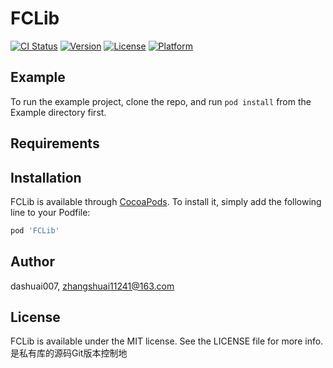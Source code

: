 # FCLib

[![CI Status](https://img.shields.io/travis/dashuai007/FCLib.svg?style=flat)](https://travis-ci.org/dashuai007/FCLib)
[![Version](https://img.shields.io/cocoapods/v/FCLib.svg?style=flat)](https://cocoapods.org/pods/FCLib)
[![License](https://img.shields.io/cocoapods/l/FCLib.svg?style=flat)](https://cocoapods.org/pods/FCLib)
[![Platform](https://img.shields.io/cocoapods/p/FCLib.svg?style=flat)](https://cocoapods.org/pods/FCLib)

## Example

To run the example project, clone the repo, and run `pod install` from the Example directory first.

## Requirements

## Installation

FCLib is available through [CocoaPods](https://cocoapods.org). To install
it, simply add the following line to your Podfile:

```ruby
pod 'FCLib'
```

## Author

dashuai007, zhangshuai11241@163.com

## License

FCLib is available under the MIT license. See the LICENSE file for more info.
是私有库的源码Git版本控制地
